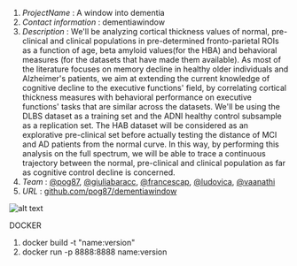 1. *ProjectName* : A window into dementia 
2. *Contact information* :  dementiawindow
3. *Description* : We'll be analyzing cortical thickness values of normal, pre-clinical and clinical populations in pre-determined fronto-parietal ROIs as a function of age, beta amyloid values(for the HBA) and behavioral measures (for the datasets that have made them available). As most of the literature focuses on memory decline in healthy older individuals and Alzheimer's patients, we aim at extending the current knowledge of cognitive decline to the executive functions' field, by correlating cortical thickness measures with behavioral performance on executive functions' tasks that are similar across the datasets.
We'll be using the DLBS dataset as a training set and the ADNI healthy control subsample as a replication set. The HAB dataset will be considered as an explorative pre-clinical set before actually testing the distance of MCI and AD patients from the normal curve.
In this way, by performing this analysis on the full spectrum, we will be able to trace a continuous trajectory between the normal, pre-clinical and clinical population as far as cognitive control decline is concerned.
4. *Team* : [@pog87](https://github.com/pog87), [@giuliabaracc](https://github.com/giuliabaracc), [@francescap](https://github.com/francescacoo), [@ludovica](https://github.com/ludogriffanti), [@vaanathi](https://github.com/Vaanu1)
5. *URL* :  [github.com/pog87/dementiawindow](github.com/pog87/dementiawindow)
 

![alt text](https://pbs.twimg.com/media/DJMgxGtXgAAmNCU.jpg)


DOCKER

1. docker build -t "name:version"
2. docker run -p 8888:8888 name:version



